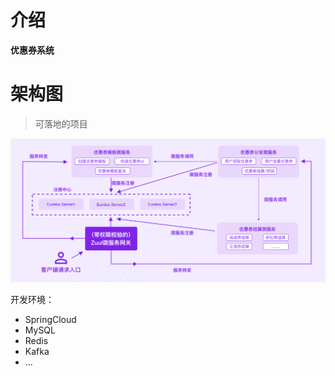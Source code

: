 # 介绍

**优惠券系统**

# 架构图
> 可落地的项目

![img.png](files/architecture-diagram.png)

开发环境：
- SpringCloud
- MySQL
- Redis
- Kafka
- ...
